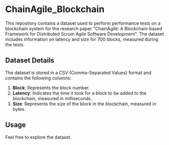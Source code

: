 # ChainAgile_Blockchain
This repository contains a dataset used to perform performance tests on a blockchain system for the research paper "ChainAgile: A Blockchain-based Framework for Distributed Scrum Agile Software Development". The dataset includes information on latency and size for 700 blocks, measured during the tests.

## Dataset Details
The dataset is stored in a CSV (Comma-Separated Values) format and contains the following columns:

1. **Block**: Represents the block number.
2. **Latency**: Indicates the time it took for a block to be added to the blockchain, measured in milliseconds.
3. **Size**: Represents the size of the block in the blockchain, measured in bytes.

## Usage
Feel free to explore the dataset.
